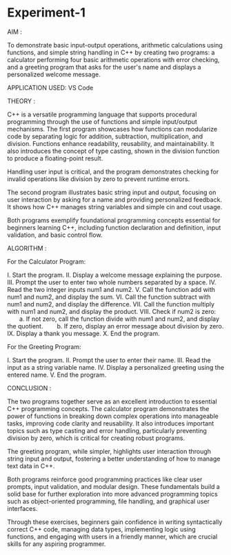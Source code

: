 # Experiment-1
AIM :

To demonstrate basic input-output operations, arithmetic calculations using functions, and simple string handling in C++ by creating two programs: a calculator performing four basic arithmetic operations with error checking, and a greeting program that asks for the user's name and displays a personalized welcome message.

APPLICATION USED: VS Code

THEORY :

C++ is a versatile programming language that supports procedural programming through the use of functions and simple input/output mechanisms. The first program showcases how functions can modularize code by separating logic for addition, subtraction, multiplication, and division. Functions enhance readability, reusability, and maintainability. It also introduces the concept of type casting, shown in the division function to produce a floating-point result.

Handling user input is critical, and the program demonstrates checking for invalid operations like division by zero to prevent runtime errors.

The second program illustrates basic string input and output, focusing on user interaction by asking for a name and providing personalized feedback. It shows how C++ manages string variables and simple cin and cout usage.

Both programs exemplify foundational programming concepts essential for beginners learning C++, including function declaration and definition, input validation, and basic control flow.

ALGORITHM :

For the Calculator Program:

I. Start the program. II. Display a welcome message explaining the purpose. III. Prompt the user to enter two whole numbers separated by a space. IV. Read the two integer inputs num1 and num2. V. Call the function add with num1 and num2, and display the sum. VI. Call the function subtract with num1 and num2, and display the difference. VII. Call the function multiply with num1 and num2, and display the product. VIII. Check if num2 is zero:   a. If not zero, call the function divide with num1 and num2, and display the quotient.   b. If zero, display an error message about division by zero. IX. Display a thank you message. X. End the program.

For the Greeting Program:

I. Start the program. II. Prompt the user to enter their name. III. Read the input as a string variable name. IV. Display a personalized greeting using the entered name. V. End the program.

CONCLUSION :

The two programs together serve as an excellent introduction to essential C++ programming concepts. The calculator program demonstrates the power of functions in breaking down complex operations into manageable tasks, improving code clarity and reusability. It also introduces important topics such as type casting and error handling, particularly preventing division by zero, which is critical for creating robust programs.

The greeting program, while simpler, highlights user interaction through string input and output, fostering a better understanding of how to manage text data in C++.

Both programs reinforce good programming practices like clear user prompts, input validation, and modular design. These fundamentals build a solid base for further exploration into more advanced programming topics such as object-oriented programming, file handling, and graphical user interfaces.

Through these exercises, beginners gain confidence in writing syntactically correct C++ code, managing data types, implementing logic using functions, and engaging with users in a friendly manner, which are crucial skills for any aspiring programmer.
